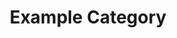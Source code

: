 ---
title: Example Category
description: A description of this category
image:

# Badge style
style:
    background: "#2a9d8f"
    color: "#ffffff"
---